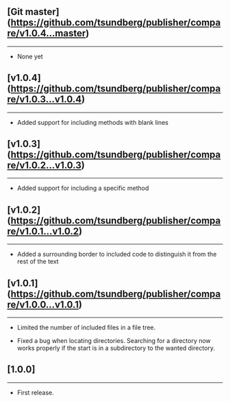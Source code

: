 ## [Git master] (https://github.com/tsundberg/publisher/compare/v1.0.4...master)
-----------------------------
* None yet

## [v1.0.4] (https://github.com/tsundberg/publisher/compare/v1.0.3...v1.0.4)
-----------------------------
* Added support for including methods with blank lines

## [v1.0.3] (https://github.com/tsundberg/publisher/compare/v1.0.2...v1.0.3)
-----------------------------
* Added support for including a specific method

## [v1.0.2] (https://github.com/tsundberg/publisher/compare/v1.0.1...v1.0.2)
-----------------------------
* Added a surrounding border to included code to distinguish it from the rest of the text

## [v1.0.1] (https://github.com/tsundberg/publisher/compare/v1.0.0...v1.0.1)
-----------------------------
* Limited the number of included files in a file tree.

* Fixed a bug when locating directories. Searching for a directory now works properly if the start
  is in a subdirectory to the wanted directory.

## [1.0.0]
-----------------------------
* First release.